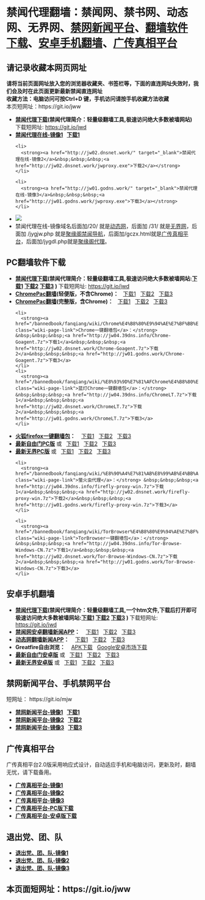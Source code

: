 <h1>禁闻代理翻墙：禁闻网、禁书网、动态网、无界网、<a href="#mobilejinwang">禁网新闻平台</a>、<a href="#fanqiangsoft">翻墙软件下载</a>、<a href="#androidfq">安卓手机翻墙</a>、<a href="#gczxpt">广传真相平台</a></h1> 
<h2>请记录收藏本网页网址</h2>
<strong>请将当前页面网址放入您的浏览器收藏夹、书签栏等，下面的直连网址失效时，我们会及时在此页面更新最新禁闻直连网址 
<br>收藏方法：电脑访问可按Ctrl+D 键，手机访问请按手机收藏方法收藏</strong>
<br>本页短网址：https://git.io/jww


<div class="boxed-group-inner wiki-auxiliary-content wiki-auxiliary-content-no-bg">

  <ul class="wiki-pages" data-filterable-for="wiki-pages-filter" data-filterable-type="substring">
<li>
      <strong><a href="https://github.com/kgfw/fg/raw/master/jw/jwd.zip">禁闻代理下载</a>(禁闻代理简介：轻量级翻墙工具,极速访问绝大多数被墙网站) </strong>下载短网址:  <a href="https://git.io/jwd">https://git.io/jwd</a>
    </li>
 <li>
      <strong><a href="http://jw04.39dns.info/" target="_blank">禁闻代理在线-镜像1</a>&nbsp;&nbsp;&nbsp;<a href="http://jw04.39dns.info/jwproxy.exe">下载1</a></strong>
    </li>

    <li>
      <strong><a href="http://jw02.dnsnet.work/" target="_blank">禁闻代理在线-镜像2</a>&nbsp;&nbsp;&nbsp;<a href="http://jw02.dnsnet.work/jwproxy.exe">下载2</a></strong>
    </li>

    <li>
      <strong><a href="http://jw01.godns.work/" target="_blank">禁闻代理在线-镜像3</a>&nbsp;&nbsp;&nbsp;<a href="http://jw01.godns.work/jwproxy.exe">下载3</a></strong>
    </li>

 <li>
 <img src="https://raw.githubusercontent.com/kgfw/fg/master/jw/qr.jpg" />
    </li>
 <li>
     禁闻代理在线-镜像域名后面加/20/ 就是<a href="http://jw01.godns.work/20/" target="_blank">动态网</a>，后面加 /31/ 就是<a href="http://jw01.godns.work/31/" target="_blank">无界网</a>，后面加 /jygjw.php 就是<a href="http://jw01.godns.work/jygjw.php" target="_blank">聚缘阁禁闻导航</a>，后面加/gczx.html就是<a href="http://jw01.godns.work/gczx.html" target="_blank">广传真相平台</a>，后面加/jygdl.php就是<a href="http://jw01.godns.work/jygdl.php" target="_blank">聚缘阁代理</a>。
    </li>
 

  </ul>

</div>

<a name="fanqiangsoft"></a><h2>PC翻墙软件下载</h2>
<div class="boxed-group-inner wiki-auxiliary-content wiki-auxiliary-content-no-bg">
  <ul class="wiki-pages" data-filterable-for="wiki-pages-filter" data-filterable-type="substring">

<li>
      <strong><a href="https://github.com/kgfw/fg/raw/master/jw/jwd.zip">禁闻代理下载</a>(禁闻代理简介：轻量级翻墙工具,极速访问绝大多数被墙网站:<a href="http://jw04.39dns.info/jwproxy.exe">下载1</a> <a href="http://jw02.dnsnet.work/jwproxy.exe">下载2</a> <a href="http://jw01.godns.work/jwproxy.exe">下载3</a>   ) </strong>下载短网址:  <a href="https://git.io/jwd">https://git.io/jwd</a>
    </li>
<li>
      <strong><a href="/bannedbook/fanqiang/wiki/ChromePac%E7%BF%BB%E5%A2%99" class="wiki-page-link">ChromePac翻墙</a>(轻便版，不含Chrome)：</strong>&nbsp;&nbsp;&nbsp;<a href="http://jw04.39dns.info/ChromePac.7z">下载1</a>&nbsp;&nbsp;&nbsp;<a href="http://jw02.dnsnet.work/ChromePac.7z">下载2</a>&nbsp;&nbsp;&nbsp;<a href="http://jw01.godns.work/ChromePac.7z">下载3</a>
    </li> 
 <li>
      <strong><a href="/bannedbook/fanqiang/wiki/ChromePac%E7%BF%BB%E5%A2%99" class="wiki-page-link">ChromePac翻墙</a>(完整版，含Chrome)：</strong>&nbsp;&nbsp;&nbsp;<a href="http://jw04.39dns.info/ChromePac.7z">下载1</a>&nbsp;&nbsp;&nbsp;<a href="http://jw02.dnsnet.work/ChromePac.7z">下载2</a>&nbsp;&nbsp;&nbsp;<a href="http://jw01.godns.work/ChromePac.7z">下载3</a>
    </li> 
 

 
    <li>
      <strong><a href="/bannedbook/fanqiang/wiki/Chrome%E4%B8%80%E9%94%AE%E7%BF%BB%E5%A2%99%E5%8C%85" class="wiki-page-link">Chrome一键翻墙包</a>：</strong> &nbsp;&nbsp;&nbsp;<a href="http://jw04.39dns.info/Chrome-Goagent.7z">下载1</a>&nbsp;&nbsp;&nbsp;<a href="http://jw02.dnsnet.work/Chrome-Goagent.7z">下载2</a>&nbsp;&nbsp;&nbsp;<a href="http://jw01.godns.work/Chrome-Goagent.7z">下载3</a>
    </li>
    <li>
      <strong><a href="/bannedbook/fanqiang/wiki/%E8%93%9D%E7%81%AFChrome%E4%B8%80%E9%94%AE%E7%BF%BB%E5%A2%99%E5%8C%85" class="wiki-page-link">蓝灯Chrome一键翻墙包</a>：</strong> &nbsp;&nbsp;&nbsp;<a href="http://jw04.39dns.info/ChromeLT.7z">下载1</a>&nbsp;&nbsp;&nbsp;<a href="http://jw02.dnsnet.work/ChromeLT.7z">下载2</a>&nbsp;&nbsp;&nbsp;<a href="http://jw01.godns.work/ChromeLT.7z">下载3</a>
    </li>
<li>
      <strong><a href="/bannedbook/fanqiang/wiki/%E7%81%AB%E7%8B%90firefox%E4%B8%80%E9%94%AE%E7%BF%BB%E5%A2%99%E5%8C%85" class="wiki-page-link">火狐firefox一键翻墙包</a>：</strong> &nbsp;&nbsp;&nbsp;<a href="http://jw04.39dns.info/Firefox-Goagent.7z">下载1</a>&nbsp;&nbsp;&nbsp;<a href="http://jw02.dnsnet.work/Firefox-Goagent.7z">下载2</a>&nbsp;&nbsp;&nbsp;<a href="http://jw01.godns.work/Firefox-Goagent.7z">下载3</a>
    </li>    
 <li>
      <strong><a href="https://git.io/fgp" target="_blank">最新自由门PC版</a></strong> 或&nbsp;&nbsp;&nbsp;<a href="http://jw04.39dns.info/fg.zip">下载1</a>&nbsp;&nbsp;&nbsp;<a href="http://jw02.dnsnet.work/fg.zip">下载2</a>&nbsp;&nbsp;&nbsp;<a href="http://jw01.godns.work/fg.zip">下载3</a>
    </li> 


 <li>
      <strong><a href="https://git.io/HNvvvQ" target="_blank">最新无界PC版</a></strong> 或&nbsp;&nbsp;&nbsp;<a href="http://jw04.39dns.info/u.zip">下载1</a>&nbsp;&nbsp;&nbsp;<a href="http://jw02.dnsnet.work/u.zip">下载2</a>&nbsp;&nbsp;&nbsp;<a href="http://jw01.godns.work/u.zip">下载3</a>
    </li> 

    <li>
      <strong><a href="/bannedbook/fanqiang/wiki/%E8%90%A4%E7%81%AB%E8%99%AB%E4%BB%A3%E7%90%86" class="wiki-page-link">萤火虫代理</a>：</strong> &nbsp;&nbsp;&nbsp;<a href="http://jw04.39dns.info/firefly-proxy-win.7z">下载1</a>&nbsp;&nbsp;&nbsp;<a href="http://jw02.dnsnet.work/firefly-proxy-win.7z">下载2</a>&nbsp;&nbsp;&nbsp;<a href="http://jw01.godns.work/firefly-proxy-win.7z">下载3</a>
    </li>

    <li>
      <strong><a href="/bannedbook/fanqiang/wiki/TorBrowser%E4%B8%80%E9%94%AE%E7%BF%BB%E5%A2%99%E5%8C%85" class="wiki-page-link">TorBrowser一键翻墙包</a>：</strong> &nbsp;&nbsp;&nbsp;<a href="http://jw04.39dns.info/Tor-Browse-Windows-CN.7z">下载1</a>&nbsp;&nbsp;&nbsp;<a href="http://jw02.dnsnet.work/Tor-Browse-Windows-CN.7z">下载2</a>&nbsp;&nbsp;&nbsp;<a href="http://jw01.godns.work/Tor-Browse-Windows-CN.7z">下载3</a>
    </li>

  </ul>
</div>

<a name="androidfq"></a><h2>安卓手机翻墙</h2>
<div class="boxed-group-inner wiki-auxiliary-content wiki-auxiliary-content-no-bg">
  <ul class="wiki-pages" data-filterable-for="wiki-pages-filter" data-filterable-type="substring">

<li>
      <strong><a href="https://github.com/kgfw/fg/raw/master/jw/jwd.zip">禁闻代理下载</a>(禁闻代理简介：轻量级翻墙工具,一个htm文件,下载后打开即可极速访问绝大多数被墙网站:<a href="http://jw04.39dns.info/jwd.zip">下载1</a> <a href="http://jw02.dnsnet.work/jwd.zip">下载2</a> <a href="http://jw01.godns.work/jwd.zip">下载3</a>   ) </strong>下载短网址:  <a href="https://git.io/jwd">https://git.io/jwd</a>

</li>


 <li>
      <strong><a href="https://github.com/bannedbook/fanqiang/wiki/%E7%A6%81%E9%97%BB%E7%BD%91%E5%AE%89%E5%8D%93%E7%BF%BB%E5%A2%99%E6%96%B0%E9%97%BBAPP" class="wiki-page-link">禁闻网安卓翻墙新闻APP</a>：</strong> &nbsp;&nbsp;&nbsp;<a href="http://jw04.39dns.info/jinwen.apk">下载1</a>&nbsp;&nbsp;&nbsp;<a href="http://jw02.dnsnet.work/jinwen.apk">下载2</a>&nbsp;&nbsp;&nbsp;<a href="http://jw01.godns.work/jinwen.apk">下载3</a>
    </li>   
    

 <li>
      <strong><a href="https://github.com/bannedbook/fanqiang/wiki/%E5%8A%A8%E6%80%81%E7%BD%91%E6%96%B0%E9%97%BB-%E5%8A%A8%E6%80%81%E7%BD%91%E7%BF%BB%E5%A2%99-%E5%AE%89%E5%8D%93%E5%BA%94%E7%94%A8" class="wiki-page-link">动态网翻墙新闻APP</a>：</strong> &nbsp;&nbsp;&nbsp;<a href="http://jw04.39dns.info/dweb.apk">下载1</a>&nbsp;&nbsp;&nbsp;<a href="http://jw02.dnsnet.work/dweb.apk">下载2</a>&nbsp;&nbsp;&nbsp;<a href="http://jw01.godns.work/dweb.apk">下载3</a>
    </li>     

 <li>
      <strong>Greatfire自由浏览：</strong> &nbsp;&nbsp;&nbsp;<a href="https://github.com/greatfire/z/raw/master/FreeBrowser.apk">APK下载</a>&nbsp;&nbsp;&nbsp;<a href="https://play.google.com/store/apps/details?id=org.greatfire.freebrowser&hl=zh-CN">Google安卓市场下载</a>
    </li> 

 <li>
      <strong><a href="https://git.io/fgma" target="_blank">最新自由门安卓版</a></strong> 或&nbsp;&nbsp;&nbsp;<a href="http://jw04.39dns.info/fg.apk">下载1</a>&nbsp;&nbsp;&nbsp;<a href="http://jw02.dnsnet.work/fg.apk">下载2</a>&nbsp;&nbsp;&nbsp;<a href="http://jw01.godns.work/fg.apk">下载3</a>
    </li> 
 <li>
      <strong><a href="https://git.io/2S1IBQ" target="_blank">最新无界安卓版</a></strong> 或&nbsp;&nbsp;&nbsp;<a href="http://jw04.39dns.info/u.apk">下载1</a>&nbsp;&nbsp;&nbsp;<a href="http://jw02.dnsnet.work/u.apk">下载2</a>&nbsp;&nbsp;&nbsp;<a href="http://jw01.godns.work/u.apk">下载3</a>
    </li> 
  </ul>
</div>

<h2>禁网新闻平台、手机禁网平台</h2><a name="mobilejinwang"></a> 短网址： https://git.io/mjw
<div class="boxed-group-inner wiki-auxiliary-content wiki-auxiliary-content-no-bg">
  <ul class="wiki-pages" data-filterable-for="wiki-pages-filter" data-filterable-type="substring">
    <li>
      <strong><a href="http://jw04.39dns.info/1/" target="_blank">禁网新闻平台-镜像1</a>&nbsp;&nbsp;&nbsp;<a href="http://jw04.39dns.info/jwd.zip">下载1</a></strong>
    </li>
    <li>
      <strong><a href="http://jw02.dnsnet.work/1/" target="_blank">禁网新闻平台-镜像2</a>&nbsp;&nbsp;&nbsp;<a href="http://jw02.dnsnet.work/jwd.zip">下载2</a></strong>
    </li>
    <li>
      <strong><a href="http://jw01.godns.work/1/" target="_blank">禁网新闻平台-镜像3</a>&nbsp;&nbsp;&nbsp;<a href="http://jw01.godns.work/jwd.zip">下载3</a></strong>
    </li>
  </ul>
</div>

<h2>广传真相平台</h2><a name="gczxpt"></a>
<div class="boxed-group-inner wiki-auxiliary-content wiki-auxiliary-content-no-bg">
广传真相平台2.0版采用响应式设计，自动适应手机和电脑访问，更新及时，翻墙无忧，请下载备用。
  <ul class="wiki-pages" data-filterable-for="wiki-pages-filter" data-filterable-type="substring">
    <li>
      <strong><a href="http://jw04.39dns.info/gczx.html" class="wiki-page-link" target="_blank">广传真相平台-镜像1</a></strong>
    </li>
    <li>
      <strong><a href="http://jw02.dnsnet.work/gczx.html" class="wiki-page-link" target="_blank">广传真相平台-镜像2</a></strong>
    </li>
    <li>
      <strong><a href="http://jw01.godns.work/gczx.html" class="wiki-page-link" target="_blank">广传真相平台-镜像3</a></strong>
    </li>
  <li>
      <strong><a href="http://jw02.dnsnet.work/wstp.zip" class="wiki-page-link" target="_blank">广传真相平台-PC版下载</a></strong>
    </li>
  <li>
      <strong><a href="http://jw02.dnsnet.work/wstp.apk" class="wiki-page-link" target="_blank">广传真相平台-安卓版下载</a></strong>
    </li>
  </ul>
</div>

<h2>退出党、团、队</h2><a name="3tui"></a>
<div class="boxed-group-inner wiki-auxiliary-content wiki-auxiliary-content-no-bg">
  <ul class="wiki-pages" data-filterable-for="wiki-pages-filter" data-filterable-type="substring">
    <li>
      <strong><a href="http://jw04.39dns.info/98/" class="wiki-page-link" target="_blank">退出党、团、队-镜像1</a></strong>
    </li>
    <li>
      <strong><a href="http://jw02.dnsnet.work/98/" class="wiki-page-link" target="_blank">退出党、团、队-镜像2</a></strong>
    </li>
    <li>
      <strong><a href="http://jw01.godns.work/98/" class="wiki-page-link" target="_blank">退出党、团、队-镜像3</a></strong>
    </li>
  </ul>
</div>

<h2>
本页面短网址：https://git.io/jww
</h2>
